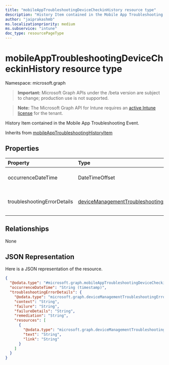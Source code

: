 ```yaml
---
title: "mobileAppTroubleshootingDeviceCheckinHistory resource type"
description: "History Item contained in the Mobile App Troubleshooting Event."
author: "jaiprakashmb"
ms.localizationpriority: medium
ms.subservice: "intune"
doc_type: resourcePageType
---
```


# mobileAppTroubleshootingDeviceCheckinHistory resource type

Namespace: microsoft.graph

> **Important:** Microsoft Graph APIs under the /beta version are subject to change; production use is not supported.

> **Note:** The Microsoft Graph API for Intune requires an [active Intune license](https://go.microsoft.com/fwlink/?linkid=839381) for the tenant.

History Item contained in the Mobile App Troubleshooting Event.


Inherits from [mobileAppTroubleshootingHistoryItem](../resources/intune-troubleshooting-mobileapptroubleshootinghistoryitem.md)

## Properties
|Property|Type|Description|
|:---|:---|:---|
|occurrenceDateTime|DateTimeOffset|Time when the history item occurred. Inherited from [mobileAppTroubleshootingHistoryItem](../resources/intune-troubleshooting-mobileapptroubleshootinghistoryitem.md)|
|troubleshootingErrorDetails|[deviceManagementTroubleshootingErrorDetails](../resources/intune-troubleshooting-devicemanagementtroubleshootingerrordetails.md)|Object containing detailed information about the error and its remediation. Inherited from [mobileAppTroubleshootingHistoryItem](../resources/intune-troubleshooting-mobileapptroubleshootinghistoryitem.md)|

## Relationships
None

## JSON Representation
Here is a JSON representation of the resource.
<!-- {
  "blockType": "resource",
  "@odata.type": "microsoft.graph.mobileAppTroubleshootingDeviceCheckinHistory"
}
-->
``` json
{
  "@odata.type": "#microsoft.graph.mobileAppTroubleshootingDeviceCheckinHistory",
  "occurrenceDateTime": "String (timestamp)",
  "troubleshootingErrorDetails": {
    "@odata.type": "microsoft.graph.deviceManagementTroubleshootingErrorDetails",
    "context": "String",
    "failure": "String",
    "failureDetails": "String",
    "remediation": "String",
    "resources": [
      {
        "@odata.type": "microsoft.graph.deviceManagementTroubleshootingErrorResource",
        "text": "String",
        "link": "String"
      }
    ]
  }
}
```
